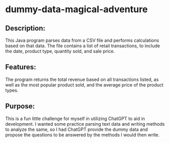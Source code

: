 # dummy-data-magical-adventure
## Description:
This Java program parses data from a CSV file and performs calculations based on that data. The file contains a list of retail transactions, to include the date, product type, quantity sold, and sale price.
## Features:
The program returns the total revenue based on all transactions listed, as well as the most popular product sold, and the average price of the product types.
## Purpose:
This is a fun little challenge for myself in utilizing ChatGPT to aid in development. I wanted some practice parsing text data and writing methods to analyze the same, so I had ChatGPT provide the dummy data and propose the questions to be answered by the methods I would then write.